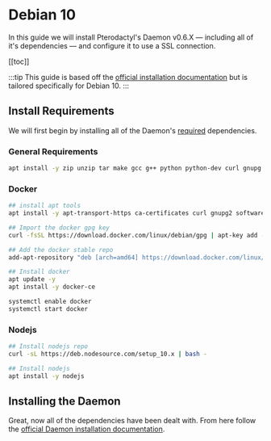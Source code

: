 # Debian 10
In this guide we will install Pterodactyl's Daemon v0.6.X — including all of it's dependencies — and configure it to use a SSL connection.

[[toc]]

:::tip
This guide is based off the [official installation documentation](/daemon/installing.md) but is tailored specifically for Debian 10.
:::

## Install Requirements
We will first begin by installing all of the Daemon's [required](/daemon/installing.md#dependencies) dependencies.

### General Requirements
```bash
apt install -y zip unzip tar make gcc g++ python python-dev curl gnupg
```

### Docker

```bash
## install apt tools
apt install -y apt-transport-https ca-certificates curl gnupg2 software-properties-common

## Import the docker gpg key
curl -fsSL https://download.docker.com/linux/debian/gpg | apt-key add -

## Add the docker stable repo
add-apt-repository "deb [arch=amd64] https://download.docker.com/linux/debian $(lsb_release -cs) stable"

## Install docker
apt update -y
apt install -y docker-ce

systemctl enable docker
systemctl start docker
```

### Nodejs

```bash
## Install nodejs repo
curl -sL https://deb.nodesource.com/setup_10.x | bash -

## Install nodejs
apt install -y nodejs
```

## Installing the Daemon
Great, now all of the dependencies have been dealt with. From here follow the [official Daemon installation documentation](/daemon/installing.md#installing-daemon-software).
